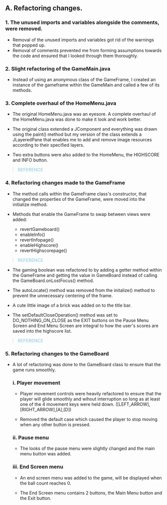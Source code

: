 ## A. Refactoring changes.

### 1. The unused imports and variables alongside the comments, were removed.
- Removal of the unused imports and variables got rid of the warnings that popped up.
- Removal of comments prevented me from forming assumptions towards the code and ensured that I looked through them thoroughly.

### 2. Slight refactoring of the GameMain.java
- Instead of using an anonymous class of the GameFrame, I created an instance of the gameframe within the GameMain and called a few of its methods.
  
### 3.  Complete overhaul of the HomeMenu.java
- The original HomeMenu.java was an eyesore. A complete overhaul of the HomeMenu.java was done to make it look and work better.
  
- The original class extended a JComponent and everything was drawn using the paint() method but my version of the class extends a JLayeredPane that enables me to add and remove image resources according to their specified layers.
  
- Two extra buttons were also added to the HomeMenu, the HIGHSCORE and INFO button.
> <strong style="color:lightblue">REFERENCE</strong>


### 4. Refactoring changes made to the GameFrame
- The method calls within the GameFrame class's constructor, that changed the properties of the GameFrame, were moved into the initialize method. 

- Methods that enable the GameFrame to swap between views were added:
  - revertGameboard()
  - enableInfo()
  - revertInfopage()
  - enableHighscore()
  - revertHighscorepage()
> <strong style="color:lightblue">REFERENCE</strong>

- The gaming boolean was refactored to by adding a getter method within the GameFrame and getting the value in GameBoard instead of calling the GameBoard.onLostFocus() method.

- The autoLocate() method was removed from the initalize() method to prevent the unnecessary centering of the frame.

- A cute little image of a brick was added on to the title bar. 

- The setDefaultCloseOperation() method was set to DO_NOTHING_ON_CLOSE as the EXIT buttons on the Pause Menu Screen and End Menu Screen are integral to how the user's scores are saved into the highscore list.
> <strong style="color:lightblue">REFERENCE</strong>

### 5. Refactoring changes to the GameBoard
- A lot of refactoring was done to the GameBoard class to ensure that the game runs smoothly.

  ### i. Player movement
  - Player movement controls were heavily refactored to ensure that the player will glide smoothly and wihout interruption so long as at least one of the 4 movement keys were held down. ([LEFT_ARROW],[RIGHT_ARROW],[A],[D])

  - Removed the default case which caused the player to stop moving when any other button is pressed.
  
  ### ii. Pause menu
  - The looks of the pause menu were slightly changed  and the main menu button was added.

  ### iii. End Screen menu
  - An end screen menu was added to the game, will be displayed when the ball count reaches 0.

  - The End Screen menu contains 2 buttons, the Main Menu button and the Exit button.

  ### 
